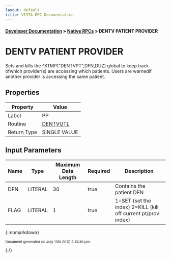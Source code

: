 ```yaml
---
layout: default
title: VISTA RPC Documentation
---
```


#### [Developer Documentation](../index) &#187; [Native RPCs](TableOfContents) &#187; DENTV PATIENT PROVIDER<br/>
# DENTV PATIENT PROVIDER

Sets and kills the ^XTMP("DENTVPT",DFN,DUZ) global to keep track ofwhich provider(s) are accessing which patients.  Users are warnedif another provider is accessing the same patient.

## Properties

Property | Value
--- | ---
Label | PP
Routine | [DENTVUTL](http://code.osehra.org/dox/Routine_DENTVUTL_source.html)
Return Type | SINGLE VALUE


## Input Parameters

Name | Type | Maximum Data Length | Required | Description
--- | --- | --- | --- | ---
DFN | LITERAL | 30 | true | Contains the patient DFN
FLAG | LITERAL | 1 | true | 1&#x3D;SET (set the index) 2&#x3D;KILL (kill off current pt/prov index)



{::nomarkdown} <br/><p style="font-size: 11px">Document generated on July 13th 2017, 2:13:30 pm</p>{:/}